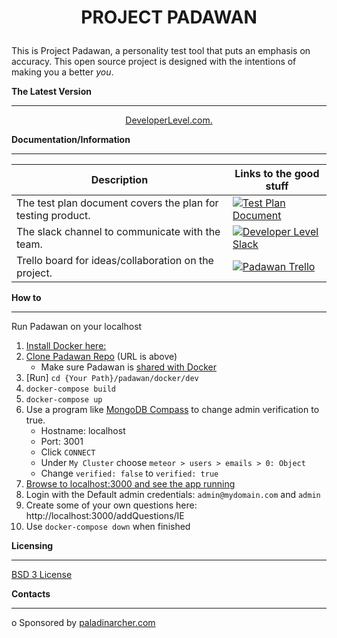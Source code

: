 # <p align="center">**PROJECT PADAWAN**</p>

This is Project Padawan, a personality test tool that puts an emphasis on accuracy. This open source project is designed with the intentions of 
making you a better _you_.  

**The Latest Version**
- - - - - - - - - - - -
<p align="center"><a href="http://app.developerlevel.com">DeveloperLevel.com.</a> 


**Documentation/Information**
- - - - - - - - - -

Description | Links to the good stuff
----------- | ---------
The test plan document covers the plan for testing product. | [![Test Plan Document](https://github.com/paladinarcher/padawan/blob/master/Logo%20Pack/NotP%26A/word.png)](https://paladinarcher.atlassian.net/wiki/spaces/PP/pages/33559/Stuffs+we+upload)
The slack channel to communicate with the team.             | [![Developer Level Slack](https://github.com/paladinarcher/padawan/blob/master/Logo%20Pack/NotP%26A/slack.png)](https://developerlevel.slack.com)
Trello board for ideas/collaboration on the project.        | [![Padawan Trello](https://github.com/paladinarcher/padawan/blob/master/Logo%20Pack/NotP%26A/trello.jpg)](https://trello.com/b/7jc8dbdF)

**How to**
- - - - - - - - -
Run Padawan on your localhost
1. [Install Docker here:](https://store.docker.com/search?type=edition&offering=community)
2. [Clone Padawan Repo](https://services.github.com/on-demand/github-cli/clone-repo-cli) (URL is above)
   * Make sure Padawan is [shared with Docker](https://docs.docker.com/docker-for-windows/#shared-drives)
3. [Run] `cd {Your Path}/padawan/docker/dev`
4. `docker-compose build`
5. `docker-compose up`
6. Use a program like [MongoDB Compass](https://docs.mongodb.com/compass/master/install/) to change admin verification to true.
   * Hostname: localhost
   * Port: 3001
   * Click `CONNECT`
   * Under `My Cluster` choose `meteor > users > emails > 0: Object`
   * Change `verified: false` to `verified: true`
7. [Browse to localhost:3000 and see the app running](http://localhost:3000)
8. Login with the Default admin credentials: `admin@mydomain.com` and `admin`
9. Create some of your own questions here: http://localhost:3000/addQuestions/IE
10. Use `docker-compose down` when finished 

**Licensing**
- - - - - - - -
[BSD 3 License](https://opensource.org/licenses/BSD-3-Clause)

**Contacts**
- - - - - - - 

o Sponsored by [paladinarcher.com](http://paladinarcher.com/v1/)











